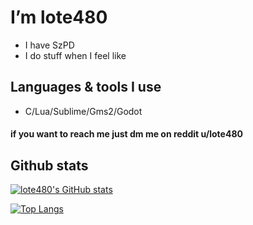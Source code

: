 # I’m lote480
- I have SzPD
- I do stuff when I feel like

## Languages & tools I use
- C/Lua/Sublime/Gms2/Godot
#### if you want to reach me just dm me on reddit u/lote480

## Github stats
[![lote480's GitHub stats](https://github-readme-stats.vercel.app/api?username=lote480&show_icons=true&theme=merko)](https://github.com/anuraghazra/github-readme-stats)

[![Top Langs](https://github-readme-stats.vercel.app/api/top-langs/?username=lote480&show_icons=true&theme=merko)](https://github.com/anuraghazra/github-readme-stats)

